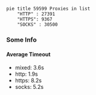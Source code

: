 
```mermaid
pie title 59599 Proxies in list
    "HTTP" : 27391
    "HTTPS": 9367
    "SOCKS" : 30500
```

### Some Info
#### Average Timeout

- mixed: 3.6s
- http: 1.9s
- https: 8.2s
- socks: 5.2s